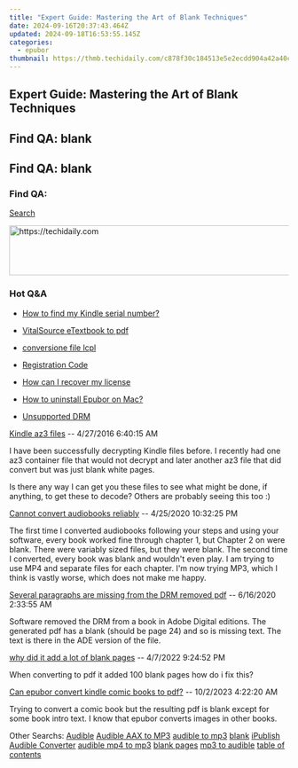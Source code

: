 ```yaml
---
title: "Expert Guide: Mastering the Art of Blank Techniques"
date: 2024-09-16T20:37:43.464Z
updated: 2024-09-18T16:53:55.145Z
categories:
  - epubor
thumbnail: https://thmb.techidaily.com/c878f30c184513e5e2ecdd904a42a40c824bea0f8fe6bd19830d63aa44fb8a07.jpg
---
```


## Expert Guide: Mastering the Art of Blank Techniques

## Find QA: blank

## Find QA: blank

### Find QA:

[Search](http://www.epubor.com/Search.aspx?SystemID=46 "Find QA") 

<!-- affiliate ads begin -->
<a href="https://appsumo.8odi.net/c/5597632/2043594/7443" target="_top" id="2043594">
  <img src="//a.impactradius-go.com/display-ad/7443-2043594" border="0" alt="https://techidaily.com" width="728" height="90"/>
</a>
<img height="0" width="0" src="https://appsumo.8odi.net/i/5597632/2043594/7443" style="position:absolute;visibility:hidden;" border="0" />
<!-- affiliate ads end -->

### Hot Q&A

* [How to find my Kindle serial number?](https://tools.techidaily.com/epubor/products/)
* [VitalSource eTextbook to pdf](https://tools.techidaily.com/epubor/products/)
* [conversione file lcpl](https://tools.techidaily.com/epubor/products/)
* [Registration Code](https://tools.techidaily.com/epubor/products/)

* [How can I recover my license](https://tools.techidaily.com/epubor/products/)
* [How to uninstall Epubor on Mac?](https://tools.techidaily.com/epubor/products/)
* [Unsupported DRM](https://tools.techidaily.com/epubor/products/)

[Kindle az3 files](https://tools.techidaily.com/epubor/products/) \-- 4/27/2016 6:40:15 AM 

I have been successfully decrypting Kindle files before. I recently had one az3 container file that would not decrypt and later another az3 file that did convert but was just blank white pages.

 Is there any way I can get you these files to see what might be done, if anything, to get these to decode? Others are probably seeing this too :)

[Cannot convert audiobooks reliably](https://tools.techidaily.com/epubor/products/) \-- 4/25/2020 10:32:25 PM 

The first time I converted audiobooks following your steps and using your software, every book worked fine through chapter 1, but Chapter 2 on were blank. There were variably sized files, but they were blank. The second time I converted, every book was blank and wouldn't even play. I am trying to use MP4 and separate files for each chapter. I'm now trying MP3, which I think is vastly worse, which does not make me happy.

[Several paragraphs are missing from the DRM removed pdf](https://tools.techidaily.com/epubor/products/) \-- 6/16/2020 2:33:55 AM 

Software removed the DRM from a book in Adobe Digital editions. The generated pdf has a blank (should be page 24) and so is missing text. The text is there in the ADE version of the file.

[why did it add a lot of blank pages](https://tools.techidaily.com/epubor/products/) \-- 4/7/2022 9:24:52 PM 

When converting to pdf it added 100 blank pages how do i fix this?

[Can epubor convert kindle comic books to pdf?](https://tools.techidaily.com/epubor/products/) \-- 10/2/2023 4:22:20 AM 

Trying to convert a comic book but the resulting pdf is blank except for some book intro text. I know that epubor converts images in other books. 

 Other Searchs: [Audible](https://tools.techidaily.com/epubor/products/) [Audible AAX to MP3](https://tools.techidaily.com/epubor/products/) [audible to mp3](https://tools.techidaily.com/epubor/products/) [blank](https://tools.techidaily.com/epubor/products/) [iPublish](https://tools.techidaily.com/epubor/products/) [Audible Converter](https://tools.techidaily.com/epubor/audible-converter/) [audible mp4 to mp3](https://tools.techidaily.com/epubor/products/) [blank pages](https://tools.techidaily.com/epubor/products/) [mp3 to audible](https://tools.techidaily.com/epubor/products/) [table of contents](https://tools.techidaily.com/epubor/products/)

<ins class="adsbygoogle"
     style="display:block"
     data-ad-format="autorelaxed"
     data-ad-client="ca-pub-7571918770474297"
     data-ad-slot="1223367746"></ins>

<ins class="adsbygoogle"
     style="display:block"
     data-ad-client="ca-pub-7571918770474297"
     data-ad-slot="8358498916"
     data-ad-format="auto"
     data-full-width-responsive="true"></ins>



